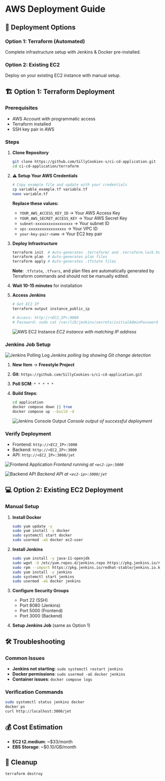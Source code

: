 # AWS Deployment Guide

## 🚀 Deployment Options

### Option 1: Terraform (Automated)
Complete infrastructure setup with Jenkins & Docker pre-installed.

### Option 2: Existing EC2
Deploy on your existing EC2 instance with manual setup.

## 🏗️ Option 1: Terraform Deployment

### Prerequisites
- AWS Account with programmatic access
- Terraform installed
- SSH key pair in AWS

### Steps

1. **Clone Repository**
   ```bash
   git clone https://github.com/SillyCookies-s/ci-cd-application.git
   cd ci-cd-application/terraform
   ```

2. **⚠️ Setup Your AWS Credentials**
   ```bash
   # Copy example file and update with your credentials
   cp variable_example.tf variable.tf
   nano variable.tf
   ```
   
   **Replace these values:**
   - `YOUR_AWS_ACCESS_KEY_ID` → Your AWS Access Key
   - `YOUR_AWS_SECRET_ACCESS_KEY` → Your AWS Secret Key
   - `subnet-xxxxxxxxxxxxxxxxx` → Your subnet ID
   - `vpc-xxxxxxxxxxxxxxxxx` → Your VPC ID
   - `your-key-pair-name` → Your EC2 key pair

3. **Deploy Infrastructure**
   ```bash
   terraform init  # Auto-generates .terraform/ and .terraform.lock.hcl
   terraform plan  # Auto-generates plan files
   terraform apply # Auto-generates .tfstate files
   ```
   
   **Note**: `.tfstate`, `.tfvars`, and plan files are automatically generated by Terraform commands and should not be manually edited.

4. **Wait 10-15 minutes** for installation

5. **Access Jenkins**
   ```bash
   # Get EC2 IP
   terraform output instance_public_ip
   
   # Access: http://<EC2_IP>:8080
   # Password: sudo cat /var/lib/jenkins/secrets/initialAdminPassword
   ```
   
   ![AWS EC2 Instance](screenshots/ec2-instance.png)
   *EC2 instance with matching IP address*

### Jenkins Job Setup
![Jenkins Polling Log](screenshots/after-git-update-jenkin-polling-log.png)
*Jenkins polling log showing Git change detection*

1. **New Item** → **Freestyle Project**
2. **Git**: `https://github.com/SillyCookies-s/ci-cd-application.git`
3. **Poll SCM**: `* * * * *`
4. **Build Steps**:
   ```bash
   cd application
   docker compose down || true
   docker compose up --build -d
   ```
   
   ![Jenkins Console Output](screenshots/console-log-end.png)
   *Console output of successful deployment*

### Verify Deployment
- Frontend: `http://<EC2_IP>:5000`
- Backend: `http://<EC2_IP>:3000`
- API: `http://<EC2_IP>:3000/jet`

![Frontend Application](screenshots/frontend-5000-after-git-change.png)
*Frontend running at `<ec2-ip>:5000`*

![Backend API](screenshots/backend-jet-after-git-change.png)
*Backend API at `<ec2-ip>:3000/jet`*

## 💻 Option 2: Existing EC2 Deployment

### Manual Setup
1. **Install Docker**
   ```bash
   sudo yum update -y
   sudo yum install -y docker
   sudo systemctl start docker
   sudo usermod -aG docker ec2-user
   ```

2. **Install Jenkins**
   ```bash
   sudo yum install -y java-11-openjdk
   sudo wget -O /etc/yum.repos.d/jenkins.repo https://pkg.jenkins.io/redhat-stable/jenkins.repo
   sudo rpm --import https://pkg.jenkins.io/redhat-stable/jenkins.io.key
   sudo yum install -y jenkins
   sudo systemctl start jenkins
   sudo usermod -aG docker jenkins
   ```

3. **Configure Security Groups**
   - Port 22 (SSH)
   - Port 8080 (Jenkins)
   - Port 5000 (Frontend)
   - Port 3000 (Backend)

4. **Setup Jenkins Job** (same as Option 1)

## 🛠️ Troubleshooting

### Common Issues
- **Jenkins not starting**: `sudo systemctl restart jenkins`
- **Docker permissions**: `sudo usermod -aG docker jenkins`
- **Container issues**: `docker compose logs`

### Verification Commands
```bash
sudo systemctl status jenkins docker
docker ps
curl http://localhost:3000/jet
```

## 💰 Cost Estimation
- **EC2 t2.medium**: ~$33/month
- **EBS Storage**: ~$0.10/GB/month

## 🧹 Cleanup
```bash
terraform destroy
```